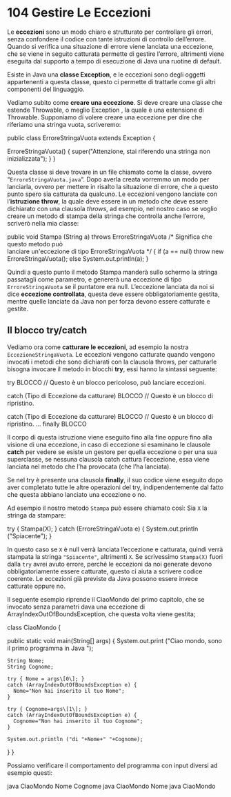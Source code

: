# 104 Gestire Le Eccezioni

Le **eccezioni** sono un modo chiaro e strutturato per controllare gli errori, senza confondere il codice con tante istruzioni di controllo dell’errore. Quando si verifica una situazione di errore viene lanciata una eccezione, che se viene in seguito catturata permette di gestire l’errore, altrimenti viene eseguita dal supporto a tempo di esecuzione di Java una ruotine di default.

Esiste in Java una **classe Exception**, e le eccezioni sono degli oggetti appartenenti a questa classe, questo ci permette di trattarle come gli altri componenti del linguaggio.

Vediamo subito come **creare una eccezione**. Si deve creare una classe che estende Throwable, o meglio Exception , la quale è una estensione di Throwable. Supponiamo di volere creare una eccezione per dire che riferiamo una stringa vuota, scriveremo:

public class ErroreStringaVuota extends Exception {

ErroreStringaVuota\(\) { super\("Attenzione, stai riferendo una stringa non inizializzata"\); } }

Questa classe si deve trovare in un file chiamato come la classe, ovvero “`ErroreStringaVuota.java`“. Dopo averla creata vorremmo un modo per lanciarla, ovvero per mettere in risalto la situazione di errore, che a questo punto spero sia catturata da qualcuno. Le eccezioni vengono lanciate con l’**istruzione throw**, la quale deve essere in un metodo che deve essere dichiarato con una clausola _throws_, ad esempio, nel nostro caso se voglio creare un metodo di stampa della stringa che controlla anche l’errore, scriverò nella mia classe:

public void Stampa \(String a\) throws ErroreStringaVuota /\* Significa che questo metodo può  
lanciare un'eccezione di tipo ErroreStringaVuota \*/ { if \(a == null\) throw new ErroreStringaVuota\(\); else System.out.println\(a\); }

Quindi a questo punto il metodo Stampa manderà sullo schermo la stringa passatagli come parametro, e genererà una eccezione di tipo `ErroreStringaVuota` se il puntatore era null. L’eccezione lanciata da noi si dice **eccezione controllata**, questa deve essere obbligatoriamente gestita, mentre quelle lanciate da Java non per forza devono essere catturate e gestite.

## Il blocco try/catch

Vediamo ora come **catturare le eccezioni**, ad esempio la nostra `EccezioneStringaVuota`. Le eccezioni vengono catturate quando vengono invocati i metodi che sono dichiarati con la clausola throws, per catturarle bisogna invocare il metodo in blocchi **try**, essi hanno la sintassi seguente:

try BLOCCO // Questo è un blocco pericoloso, può lanciare eccezioni.

catch \(Tipo di Eccezione da catturare\) BLOCCO // Questo è un blocco di ripristino.

catch \(Tipo di Eccezione da catturare\) BLOCCO // Questo è un blocco di ripristino. ... finally BLOCCO

Il corpo di questa istruzione viene eseguito fino alla fine oppure fino alla visione di una eccezione, in caso di eccezione si esaminano le clausole **catch** per vedere se esiste un gestore per quella eccezione o per una sua superclasse, se nessuna clausola catch cattura l’eccezione, essa viene lanciata nel metodo che l’ha provocata \(che l’ha lanciata\).

Se nel try è presente una clausola **finally**, il suo codice viene eseguito dopo aver completato tutte le altre operazioni del try, indipendentemente dal fatto che questa abbiano lanciato una eccezione o no.

Ad esempio il nostro metodo `Stampa` può essere chiamato così: Sia `X` la stringa da stampare:

try { Stampa\(X\); } catch \(ErroreStringaVuota e\) { System.out.println \("Spiacente"\); }

In questo caso se `X` è null verrà lanciata l’eccezione e catturata, quindi verrà stampata la stringa `"Spiacente"`, altrimenti `X`. Se scrivessimo `Stampa(X)` fuori dalla `try` avrei avuto errore, perché le eccezioni da noi generate devono obbligatoriamente essere catturate, questo ci aiuta a scrivere codice coerente. Le eccezioni già previste da Java possono essere invece catturate oppure no.

Il seguente esempio riprende il CiaoMondo del primo capitolo, che se invocato senza parametri dava una eccezione di ArrayIndexOutOfBoundsException, che questa volta viene gestita;

class CiaoMondo {

public static void main\(String\[\] args\) { System.out.print \("Ciao mondo, sono il primo programma in Java "\);

```text
String Nome;
String Cognome;

try { Nome = args\[0\]; }
catch (ArrayIndexOutOfBoundsException e) { 
  Nome="Non hai inserito il tuo Nome"; 
}

try { Cognome=args\[1\]; }
catch (ArrayIndexOutOfBoundsException e) { 
  Cognome="Non hai inserito il tuo Cognome"; 
}

System.out.println ("di "+Nome+" "+Cognome);
```

} }

Possiamo verificare il comportamento del programma con input diversi ad esempio questi:

java CiaoMondo Nome Cognome java CiaoMondo Nome java CiaoMondo

